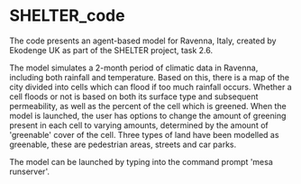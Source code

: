 # SHELTER_code

The code presents an agent-based model for Ravenna, Italy, created by Ekodenge UK as part of the SHELTER project, task 2.6.

The model simulates a 2-month period of climatic data in Ravenna, including both rainfall and temperature. Based on this, there is a map of the city 
divided into cells which can flood if too much rainfall occurs. Whether a cell floods or not is based on both its surface type and subsequent 
permeability, as well as the percent of the cell which is greened. When the model is launched, the user has options to change the amount of greening
present in each cell to varying amounts, determined by the amount of 'greenable' cover of the cell. Three types of land have been modelled as greenable,
these are pedestrian areas, streets and car parks. 

The model can be launched by typing into the command prompt 'mesa runserver'. 


